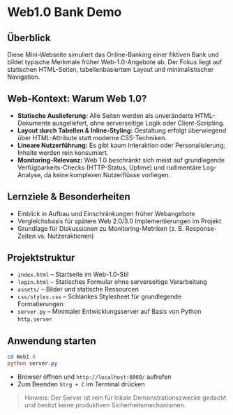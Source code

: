 # Web1.0 Bank Demo

## Überblick

Diese Mini-Webseite simuliert das Online-Banking einer fiktiven Bank und bildet typische Merkmale früher Web-1.0-Angebote ab. Der Fokus liegt auf statischen HTML-Seiten, tabellenbasiertem Layout und minimalistischer Navigation.

## Web-Kontext: Warum Web 1.0?

- **Statische Auslieferung:** Alle Seiten werden als unveränderte HTML-Dokumente ausgeliefert, ohne serverseitige Logik oder Client-Scripting.
- **Layout durch Tabellen & Inline-Styling:** Gestaltung erfolgt überwiegend über HTML-Attribute statt moderne CSS-Techniken.
- **Lineare Nutzerführung:** Es gibt kaum Interaktion oder Personalisierung; Inhalte werden rein konsumiert.
- **Monitoring-Relevanz:** Web 1.0 beschränkt sich meist auf grundlegende Verfügbarkeits-Checks (HTTP-Status, Uptime) und rudimentäre Log-Analyse, da keine komplexen Nutzerflüsse vorliegen.

## Lernziele & Besonderheiten

- Einblick in Aufbau und Einschränkungen früher Webangebote
- Vergleichsbasis für spätere Web 2.0/3.0 Implementierungen im Projekt
- Grundlage für Diskussionen zu Monitoring-Metriken (z. B. Response-Zeiten vs. Nutzeraktionen)

## Projektstruktur

- `index.html` – Startseite im Web-1.0-Stil
- `login.html` – Statisches Formular ohne serverseitige Verarbeitung
- `assets/` – Bilder und statische Ressourcen
- `css/styles.css` – Schlankes Stylesheet für grundlegende Formatierungen
- `server.py` – Minimaler Entwicklungsserver auf Basis von Python `http.server`

## Anwendung starten

```powershell
cd Web1.0
python server.py
```

- Browser öffnen und `http://localhost:8000/` aufrufen
- Zum Beenden `Strg + C` im Terminal drücken

> Hinweis: Der Server ist rein für lokale Demonstrationszwecke gedacht und besitzt keine produktiven Sicherheitsmechanismen.
